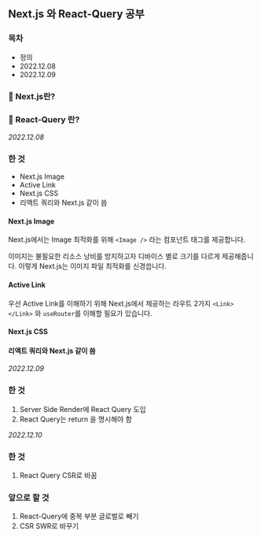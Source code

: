 ## Next.js 와 React-Query 공부

### 목차
* 정의
* 2022.12.08
* 2022.12.09

### 🧐 Next.js란?

### 🧐 React-Query 란?

<i>2022.12.08</i>

### 한 것
* Next.js Image
* Active Link
* Next.js CSS
* 리액트 쿼리와 Next.js 같이 씀

#### Next.js Image
Next.js에서는 Image 최적화를 위해 `<Image />` 라는 컴포넌트 태그를 제공합니다. 

이미지는 불필요한 리소스 낭비를 방지하고자 디바이스 별로 크기를 다르게 제공해줍니다. 이렇게 Next.js는 이미지 파일 최적화를 신경씁니다.
#### Active Link
우선 Active Link를 이해하기 위해 Next.js에서 제공하는 라우트 2가지 `<Link></Link>` 와 `useRouter`를 이해할 필요가 있습니다.

#### Next.js CSS
#### 리액트 쿼리와 Next.js 같이 씀

<i>2022.12.09</i>

### 한 것
1. Server Side Render에 React Query 도입
2. React Query는 return 을 명시해야 함

<i>2022.12.10</i>

### 한 것
1. React Query CSR로 바꿈 

### 앞으로 할 것
1. React-Query에 중복 부분 글로벌로 빼기
2. CSR SWR로 바꾸기
